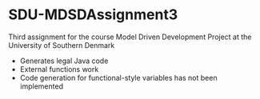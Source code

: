 # SDU-MDSDAssignment3
Third assignment for the course Model Driven Development Project at the University of Southern Denmark  

- Generates legal Java code
- External functions work
- Code generation for functional-style variables has not been implemented
